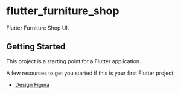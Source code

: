 # flutter_furniture_shop

Flutter Furniture Shop UI.

## Getting Started

This project is a starting point for a Flutter application.

A few resources to get you started if this is your first Flutter project:

- [Design Figma](https://www.figma.com/file/Yf8eAPv64MXENhETRNjkt7/furniture-shop?node-id=0%3A182)
